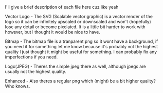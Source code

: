 I'll give a brief description of each file here cuz like yeah

Vector Logo - 
The SVG (Scalable vector graphic) is a vector render of the logo so it can be infinitely upscaled or downscaled and won't (hopefully) lose any detail or become pixelated.
It is a little bit harder to work with however, but I thought it would be nice to have. 

Bitmap - 
The bitmap file is a tranparent png so it wont have a background, if you need it for something let me know because it's probably not the highest quality I just thought it
might be useful for something. I can probably fix any imperfections if you need.

Logo(JPEG) - 
Theres the simple jpeg there as well, although jpegs are usually not the highest quality.

Enhanced - 
Also theres a regular png which (might) be a bit higher quality? Who knows. 
